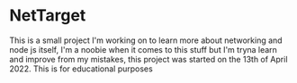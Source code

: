 # NetTarget

This is a small project I'm working on to learn more about networking and node js itself, I'm a noobie when it comes to this stuff but I'm tryna learn and improve from my mistakes,
this project was started on the 13th of April 2022. This is for educational purposes
